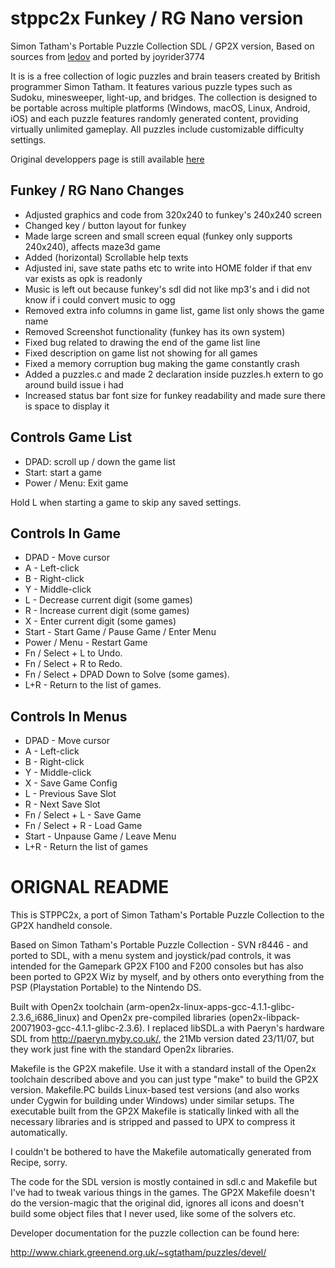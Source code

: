 # stppc2x Funkey / RG Nano version

Simon Tatham's Portable Puzzle Collection SDL / GP2X version,
Based on sources from [ledov](https://github.com/ledow/stppc2x) and ported by joyrider3774

It is is a free collection of logic puzzles and brain teasers created by British programmer Simon Tatham. 
It features various puzzle types such as Sudoku, minesweeper, light-up, and bridges. 
The collection is designed to be portable across multiple platforms (Windows, macOS, Linux, Android, iOS) and 
each puzzle features randomly generated content, providing virtually unlimited gameplay. 
All puzzles include customizable difficulty settings.

Original developpers page is still available [here](https://www.chiark.greenend.org.uk/~sgtatham/puzzles/)

## Funkey / RG Nano Changes

- Adjusted graphics and code from 320x240 to funkey's 240x240 screen
- Changed key / button layout for funkey
- Made large screen and small screen equal (funkey only supports 240x240), affects maze3d game
- Added (horizontal) Scrollable help texts
- Adjusted ini, save state paths etc to write into HOME folder if that env var exists as opk is readonly
- Music is left out because funkey's sdl did not like mp3's and i did not know if i could convert music to ogg
- Removed extra info columns in game list, game list only shows the game name
- Removed Screenshot functionality (funkey has its own system)
- Fixed bug related to drawing the end of the game list line
- Fixed description on game list not showing for all games
- Fixed a memory corruption bug making the game constantly crash
- Added a puzzles.c and made 2 declaration inside puzzles.h extern to go around build issue i had
- Increased status bar font size for funkey readability and made sure there is space to display it

## Controls Game List

- DPAD: scroll up / down the game list
- Start: start a game
- Power / Menu: Exit game

Hold L when starting a game to skip any saved settings.

## Controls In Game

- DPAD - Move cursor
- A - Left-click
- B - Right-click
- Y - Middle-click
- L - Decrease current digit (some games)
- R - Increase current digit (some games)
- X - Enter current digit (some games)
- Start - Start Game / Pause Game / Enter Menu
- Power / Menu - Restart Game
- Fn / Select + L to Undo.
- Fn / Select + R to Redo.
- Fn / Select + DPAD Down to Solve (some games).
- L+R - Return to the list of games.

## Controls In Menus

- DPAD - Move cursor
- A - Left-click
- B - Right-click
- Y - Middle-click
- X - Save Game Config
- L - Previous Save Slot
- R - Next Save Slot
- Fn / Select + L  - Save Game
- Fn / Select + R  - Load Game
- Start - Unpause Game / Leave Menu
- L+R - Return the list of games


# ORIGNAL README

This is STPPC2x, a port of Simon Tatham's Portable Puzzle Collection to the GP2X handheld console.

Based on Simon Tatham's Portable Puzzle Collection - SVN r8446 - and ported to SDL, with a menu
system and joystick/pad controls, it was intended for the Gamepark GP2X F100 and F200 consoles
but has also been ported to GP2X Wiz by myself, and by others onto everything from the PSP 
(Playstation Portable) to the Nintendo DS.

Built with Open2x toolchain (arm-open2x-linux-apps-gcc-4.1.1-glibc-2.3.6_i686_linux) and 
Open2x pre-compiled libraries (open2x-libpack-20071903-gcc-4.1.1-glibc-2.3.6).  I replaced
libSDL.a with Paeryn's hardware SDL from http://paeryn.myby.co.uk/, the 21Mb version dated 
23/11/07, but they work just fine with the standard Open2x libraries.

Makefile is the GP2X makefile.  Use it with a standard install of the Open2x toolchain 
described above and you can just type "make" to build the GP2X version.  Makefile.PC
builds Linux-based test versions (and also works under Cygwin for building under Windows)
under similar setups.  The executable built from the GP2X Makefile is statically linked 
with all the necessary libraries and is stripped and passed to UPX to compress it
automatically.

I couldn't be bothered to have the Makefile automatically generated from Recipe, sorry.

The code for the SDL version is mostly contained in sdl.c and Makefile but I've had to
tweak various things in the games.  The GP2X Makefile doesn't do the version-magic that 
the original did, ignores all icons and doesn't build some object files that I never used, 
like some of the solvers etc.

Developer documentation for the puzzle collection can be found here:

 http://www.chiark.greenend.org.uk/~sgtatham/puzzles/devel/
